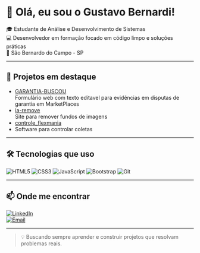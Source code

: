 # 👋 Olá, eu sou o Gustavo Bernardi!

🎓 Estudante de Análise e Desenvolvimento de Sistemas  
💻 Desenvolvedor em formação focado em código limpo e soluções práticas  
📍 São Bernardo do Campo - SP

---

## 🚀 Projetos em destaque

- [GARANTIA-BUSCOU](https://github.com/guubernardi/garantia-buscou)  
  Formulário web com texto editavel para evidências em disputas de garantia  em MarketPlaces
- [ia-remove](https://github.com/guubernardi/ia-remove)  
  Site para remover fundos de imagens  
- [controle_flexmania](https://github.com/guubernardi/controle_flexmania)
- Software para controlar coletas
---

## 🛠 Tecnologias que uso

![HTML5](https://img.shields.io/badge/HTML5-E34F26?style=for-the-badge&logo=html5) 
![CSS3](https://img.shields.io/badge/CSS3-1572B6?style=for-the-badge&logo=css3) 
![JavaScript](https://img.shields.io/badge/JavaScript-F7DF1E?style=for-the-badge&logo=javascript&logoColor=black) 
![Bootstrap](https://img.shields.io/badge/Bootstrap-7952B3?style=for-the-badge&logo=bootstrap) 
![Git](https://img.shields.io/badge/Git-F05032?style=for-the-badge&logo=git&logoColor=white) 

---

## 📫 Onde me encontrar

[![LinkedIn](https://img.shields.io/badge/-LinkedIn-0077B5?style=for-the-badge&logo=linkedin&logoColor=white)](https://linkedin.com/in/gubernardi)  
[![Email](https://img.shields.io/badge/-Email-D14836?style=for-the-badge&logo=gmail&logoColor=white)](mailto:gubernardi@hotmail.com)  

---

> 💡 Buscando sempre aprender e construir projetos que resolvam problemas reais.
